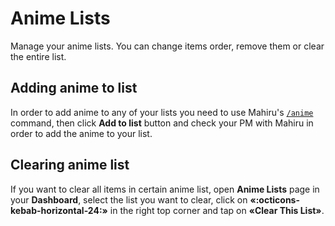 # Anime Lists

Manage your anime lists. You can change items order, remove them or clear the entire list.

## Adding anime to list

In order to add anime to any of your lists you need to use Mahiru's [`/anime`](../../../commands/commands-list/common/anime.md) command, then click **Add to list** button and check your PM with Mahiru in order to add the anime to your list.

## Clearing anime list

If you want to clear all items in certain anime list, open **Anime Lists** page in your **Dashboard**, select the list you want to clear, click on **«:octicons-kebab-horizontal-24:»** in the right top corner and tap on **«Clear This List»**.